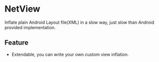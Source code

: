 # NetView

Inflate plain Android Layout file(XML) in a slow way, just slow than Android provided implementation.


## Feature

* Extendable, you can write your own custom view inflation.

